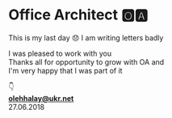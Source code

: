 # Office Architect :o2::a: # 

This is my last day :disappointed: I am writing letters badly

I was pleased to work with you  
Thanks all for opportunity to grow with OA and  
I'm very happy that I was part of it  

:point_down:  
**olehhalay@ukr.net**  
27.06.2018
